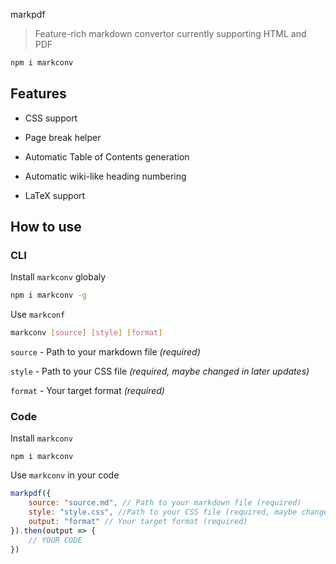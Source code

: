 markpdf

> Feature-rich markdown convertor currently supporting HTML and PDF

```bash
npm i markconv
```

## Features

- CSS support

- Page break helper

- Automatic Table of Contents generation

- Automatic wiki-like heading numbering

- LaTeX support

## How to use

### CLI

Install `markconv` globaly

```bash
npm i markconv -g
```

Use `markconf`

```bash
markconv [source] [style] [format]
```

`source` - Path to your markdown file *(required)*

`style` - Path to your CSS file *(required, maybe changed in later updates)*

`format` - Your target format *(required)*

### Code

Install `markconv`

```
npm i markconv
```

Use `markconv` in your code

```javascript
markpdf({
    source: "source.md", // Path to your markdown file (required)
    style: "style.css", //Path to your CSS file (required, maybe changed in later updates)
    output: "format" // Your target format (required)
}).then(output => {
    // YOUR CODE
})
```

